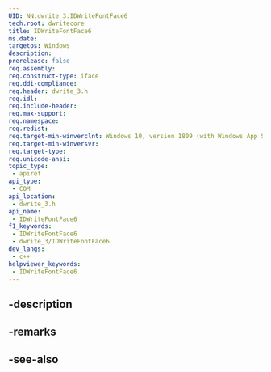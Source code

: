 ```yaml
---
UID: NN:dwrite_3.IDWriteFontFace6
tech.root: dwritecore
title: IDWriteFontFace6
ms.date: 
targetos: Windows
description: 
prerelease: false
req.assembly: 
req.construct-type: iface
req.ddi-compliance: 
req.header: dwrite_3.h
req.idl: 
req.include-header: 
req.max-support: 
req.namespace: 
req.redist: 
req.target-min-winverclnt: Windows 10, version 1809 (with Windows App SDK 0.5 or later)
req.target-min-winversvr: 
req.target-type: 
req.unicode-ansi: 
topic_type:
 - apiref
api_type:
 - COM
api_location:
 - dwrite_3.h
api_name:
 - IDWriteFontFace6
f1_keywords:
 - IDWriteFontFace6
 - dwrite_3/IDWriteFontFace6
dev_langs:
 - c++
helpviewer_keywords:
 - IDWriteFontFace6
---
```


## -description

## -remarks

## -see-also

